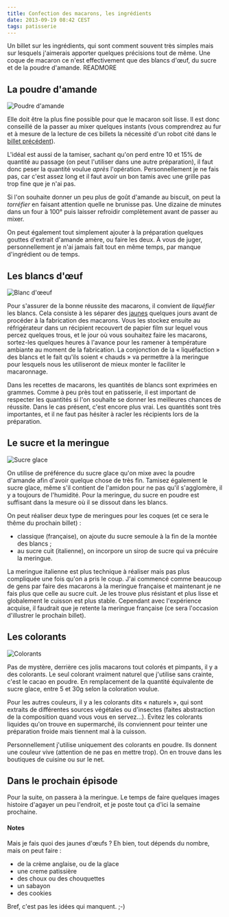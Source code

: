 ```yaml
---
title: Confection des macarons, les ingrédients
date: 2013-09-19 08:42 CEST
tags: patisserie
---
```

Un billet sur les ingrédients, qui sont comment souvent très simples mais sur lesquels j'aimerais apporter quelques précisions tout de même. Une coque de macaron ce n'est effectivement que des blancs d'œuf, du sucre et de la poudre d'amande.
READMORE
## La poudre d'amande
![Poudre d'amande](/blog/2013/confection-des-macarons-les-ingredients/amande.jpg)

Elle doit être la plus fine possible pour que le macaron soit lisse. Il est donc conseillé de la passer au mixer quelques instants (vous comprendrez au fur et à mesure de la lecture de ces billets la nécessité d'un robot cité dans le [billet précédent](/blog/2013/confection-des-macarons-1-x)).

L'idéal est aussi de la tamiser, sachant qu'on perd entre 10 et 15% de quantité au passage (on peut l'utiliser dans une autre préparation), il faut donc peser la quantité voulue _après_ l'opération. Personnellement je ne fais pas, car c'est assez long et il faut avoir un bon tamis avec une grille pas trop fine que je n'ai pas.

Si l'on souhaite donner un peu plus de goût d'amande au biscuit, on peut la *torréfier* en faisant attention quelle ne brunisse pas. Une dizaine de minutes dans un four à 100° puis laisser refroidir complètement avant de passer au mixer.

On peut également tout simplement ajouter à la préparation quelques gouttes d'extrait d'amande amère, ou faire les deux. À vous de juger, personnellement je n'ai jamais fait tout en même temps, par manque d'ingrédient ou de temps.

## Les blancs d'œuf
![Blanc d'œeuf](/blog/2013/confection-des-macarons-les-ingredients/blanc.jpg)

Pour s'assurer de la bonne réussite des macarons, il convient de *liquéfier* les blancs. Cela consiste à les séparer des [jaunes](#jaunes) quelques jours avant de procéder à la fabrication des macarons. Vous les stockez ensuite au réfrigérateur  dans un récipient recouvert de papier film sur lequel vous percez quelques trous, et le jour où vous souhaitez faire les macarons, sortez-les quelques heures à l'avance pour les ramener à température ambiante au moment de la fabrication.
La conjonction de la « liquéfaction » des blancs et le fait qu'ils soient « chauds » va permettre à la meringue pour lesquels nous les utiliseront de mieux monter le faciliter le macaronnage.

Dans les recettes de macarons, les quantités de blancs sont exprimées en grammes. Comme à peu près tout en patisserie, il est important de respecter les quantités si l'on souhaite se donner les meilleures chances de réussite. Dans le cas présent, c'est encore plus vrai. Les quantités sont très importantes, et il ne faut pas hésiter à racler les récipients lors de la préparation.

## Le sucre et la meringue
![Sucre glace](/blog/2013/confection-des-macarons-les-ingredients/sucre.jpg)

On utilise de préférence du sucre glace qu'on mixe avec la poudre d'amande afin d'avoir quelque chose de très fin. Tamisez également le sucre glace, même s'il contient de l'amidon pour ne pas qu'il s'agglomère, il y a toujours de l'humidité. Pour la meringue, du sucre en poudre est suffisant dans la mesure où il se dissout dans les blancs.

On peut réaliser deux type de meringues pour les coques (et ce sera le thême du prochain billet) :

- classique (française), on ajoute du sucre semoule à la fin de la montée des blancs ;
- au sucre cuit (italienne), on incorpore un sirop de sucre qui va précuire la meringue.

La meringue italienne est plus technique à réaliser mais pas plus compliquée une fois qu'on a pris le coup. J'ai commencé comme beaucoup de gens par faire des macarons à la meringue française et maintenant je ne fais plus que celle au sucre cuit. Je les trouve plus résistant et plus lisse et globalement le cuisson est plus stable. Cependant avec l'expérience acquise, il faudrait que je retente la meringue française (ce sera l'occasion d'illustrer le prochain billet).

## Les colorants
![Colorants](/blog/2013/confection-des-macarons-les-ingredients/colorant.jpg)

Pas de mystère, derrière ces jolis macarons tout colorés et pimpants, il y a des colorants. Le seul colorant vraiment naturel que j'utilise sans crainte, c'est le cacao en poudre. En remplacement de la quantité équivalente de sucre glace, entre 5 et 30g selon la coloration voulue.

Pour les autres couleurs, il y a les colorants dits « naturels », qui sont extraits de différentes sources végétales ou d'insectes (faites abstraction de la composition quand vous vous en servez...). Évitez les colorants liquides qu'on trouve en supermarché, ils conviennent pour teinter une préparation froide mais tiennent mal à la cuisson.

Personnellement j'utilise uniquement des colorants en poudre. Ils donnent une couleur vive (attention de ne pas en mettre trop). On en trouve dans les boutiques de cuisine ou sur le net.

## Dans le prochain épisode
Pour la suite, on passera à la meringue. Le temps de faire quelques images histoire d'agayer un peu l'endroit, et je poste tout ça d'ici la semaine prochaine.

#### Notes
<a name="jaunes"></a>
Mais je fais quoi des jaunes d'œufs ?
Eh bien, tout dépends du nombre, mais on peut faire :

- de la crème anglaise, ou de la glace
- une creme patissière
- des choux ou des chouquettes
- un sabayon
- des cookies

Bref, c'est pas les idées qui manquent. ;-)

